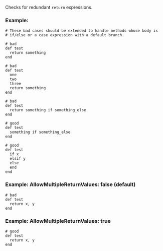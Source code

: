 Checks for redundant `return` expressions.

### Example:
    # These bad cases should be extended to handle methods whose body is
    # if/else or a case expression with a default branch.

    # bad
    def test
      return something
    end

    # bad
    def test
      one
      two
      three
      return something
    end

    # bad
    def test
      return something if something_else
    end

    # good
    def test
      something if something_else
    end

    # good
    def test
      if x
      elsif y
      else
      end
    end

### Example: AllowMultipleReturnValues: false (default)
    # bad
    def test
      return x, y
    end

### Example: AllowMultipleReturnValues: true
    # good
    def test
      return x, y
    end
